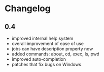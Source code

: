 Changelog
=========

0.4
---

* improved internal help system
* overall improvement of ease of use
* jobs can have description property now
* added commands: about, cd, exec, ls, pwd
* improved auto-completion
* patches that fix bugs on Windows

